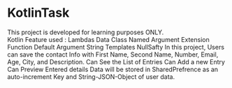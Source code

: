 # KotlinTask
This project is developed for learning purposes ONLY.  
Kotlin Feature used :
  Lambdas 
  Data Class 
  Named Argument 
  Extension Function 
  Default Argument 
  String Templates 
  NullSafty 
In this project, Users can save the contact Info with First Name, Second Name, Number, Email, Age, City, and Description. 
  Can See the List of Entries 
  Can Add a new Entry 
  Can Preview Entered details 
  Data will be stored in SharedPrefrence as an auto-increment Key and String-JSON-Object of user data.
